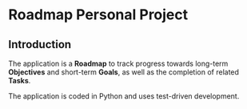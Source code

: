 # Roadmap Personal Project

## Introduction

The application is a **Roadmap** to track progress towards long-term **Objectives** and short-term **Goals**, 
as well as the completion of related **Tasks**.

The application is coded in Python and uses test-driven development. 